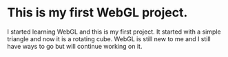 <!-- @format -->

# This is my first WebGL project.

I started learning WebGL and this is my first project. It started with a simple triangle and now it is a rotating cube. WebGL is still new to me and I still have ways to go but will continue working on it.
